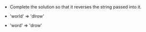 - Complete the solution so that it reverses the string passed into it.

- 'world'  =>  'dlrow'
- 'word'   =>  'drow'

